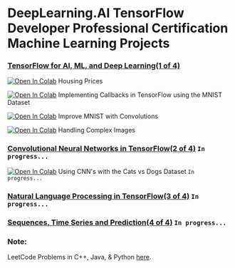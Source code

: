 # DeepLearning.AI TensorFlow Developer Professional Certification Machine Learning Projects

### [TensorFlow for AI, ML, and Deep Learning(1 of 4)](https://www.coursera.org/account/accomplishments/verify/5PSNVJVJW5E4)

[![Open In Colab](https://colab.research.google.com/assets/colab-badge.svg)](https://colab.research.google.com/drive/1ISubZ_Xm2qfON37FTXpcTP3BdC9BsQeY?usp=sharing) Housing Prices

[![Open In Colab](https://colab.research.google.com/assets/colab-badge.svg)](https://colab.research.google.com/drive/10D6OxAaohbfHDTg-KEF4JFqOmwymxl-n?usp=sharing) Implementing Callbacks in TensorFlow using the MNIST Dataset 

[![Open In Colab](https://colab.research.google.com/assets/colab-badge.svg)](https://colab.research.google.com/drive/1k1FkqqVmsGO8ad1NjigFOiHu-KYiLlXZ?usp=sharing) Improve MNIST with Convolutions

[![Open In Colab](https://colab.research.google.com/assets/colab-badge.svg)](https://colab.research.google.com/drive/1iOl-ZEE3rq9KFfGT23FGQsSirV45IDK_?usp=sharing) Handling Complex Images

### [Convolutional Neural Networks in TensorFlow(2 of 4)](https://www.coursera.org/learn/convolutional-neural-networks-tensorflow?specialization=tensorflow-in-practice) `In progress...`

[![Open In Colab](https://colab.research.google.com/assets/colab-badge.svg)](https://colab.research.google.com/drive/1HcQL9UDN3Zoz1GN8Tt0JfQSjY248UPcD?usp=sharing) Using CNN's with the Cats vs Dogs Dataset `In progress...`

### [Natural Language Processing in TensorFlow(3 of 4)](https://www.coursera.org/learn/natural-language-processing-tensorflow?specialization=tensorflow-in-practice) `In progress...`

### [Sequences, Time Series and Prediction(4 of 4)](https://www.coursera.org/learn/tensorflow-sequences-time-series-and-prediction?specialization=tensorflow-in-practice) `In progress...`

### Note: 
LeetCode Problems in C++, Java, & Python [here](https://github.com/NoelBram/Projects/tree/master/Leetcode).

